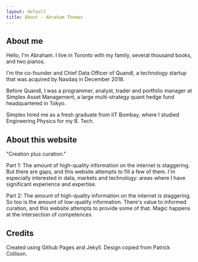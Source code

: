 ```yaml
---
layout: default
title: About · Abraham Thomas
---
```

## About me

Hello, I'm Abraham.  I live in Toronto with my family, several thousand books, and two pianos.  

I'm the co-founder and Chief Data Officer of Quandl, a technology startup that was acquired by Nasdaq in December 2018.

Before Quandl, I was a programmer, analyst, trader and portfolio manager at Simplex Asset Management, a large multi-strategy quant hedge fund headquartered in Tokyo.

Simplex hired me as a fresh graduate from IIT Bombay, where I studied Engineering Physics for my B. Tech.

## About this website

"Creation plus curation."

Part 1: The amount of high-quality information on the internet is staggering.  But there are gaps, and this website attempts to fill a few of them.  I'm especially interested in data, markets and technology: areas where I have significant experience and expertise.

Part 2: The amount of high-quality information on the internet is staggering.  So too is the amount of low-quality information.  There's value to informed curation, and this website attempts to provide some of that.  Magic happens at the intersection of competences.  


## Credits

Created using Github Pages and Jekyll.  Design copied from Patrick Collison.  
